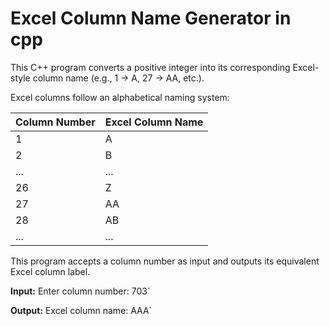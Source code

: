# Excel Column Name Generator in cpp

This C++ program converts a positive integer into its corresponding Excel-style column name (e.g., 1 → A, 27 → AA, etc.).

Excel columns follow an alphabetical naming system:

| Column Number | Excel Column Name |
|---------------|-------------------|
| 1             | A                 |
| 2             | B                 |
| ...           | ...               |
| 26            | Z                 |
| 27            | AA                |
| 28            | AB                |
| ...           | ...               |

This program accepts a column number as input and outputs its equivalent Excel column label.

**Input:** Enter column number: 703`

**Output:** Excel column name: AAA`
